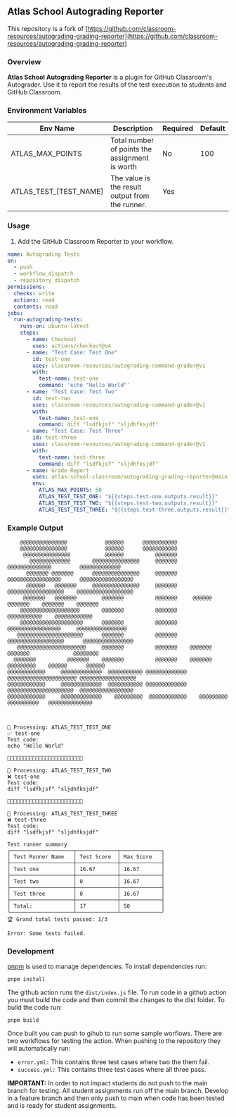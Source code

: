 ## Atlas School Autograding Reporter

This repository is a fork of [https://github.com/classroom-resources/autograding-grading-reporter](https://github.com/classroom-resources/autograding-grading-reporter)

### Overview

**Atlas School Autograding Reporter** is a plugin for GitHub Classroom's Autograder. Use it to report the results of the test execution to students and GitHub Classroom.

### Environment Variables

| Env Name               | Description                                     | Required | Default |
| ---------------------- | ----------------------------------------------- | -------- | ------- |
| ATLAS_MAX_POINTS       | Total number of points the assignment is worth  | No       | 100     |
| ATLAS_TEST_[TEST_NAME] | The value is the result output from the runner. | Yes      |         |

### Usage

1. Add the GitHub Classroom Reporter to your workflow.

```yaml
name: Autograding Tests
on:
  - push
  - workflow_dispatch
  - repository_dispatch
permissions:
  checks: write
  actions: read
  contents: read
jobs:
  run-autograding-tests:
    runs-on: ubuntu-latest
    steps:
      - name: Checkout
        uses: actions/checkout@v4
      - name: "Test Case: Test One"
        id: test-one
        uses: classroom-resources/autograding-command-grader@v1
        with:
          test-name: test-one
          command: 'echo "Hello World"'
      - name: "Test Case: Test Two"
        id: test-two
        uses: classroom-resources/autograding-command-grader@v1
        with:
          test-name: test-one
          command: diff "lsdfkjsf" "sljdhfksjdf"
      - name: "Test Case: Test Three"
        id: test-three
        uses: classroom-resources/autograding-command-grader@v1
        with:
          test-name: test-three
          command: diff "lsdfkjsf" "sljdhfksjdf"
      - name: Grade Report
        uses: atlas-school-classroom/autograding-grading-reporter@main
        env:
          ATLAS_MAX_POINTS: 50
          ATLAS_TEST_TEST_ONE: "${{steps.test-one.outputs.result}}"
          ATLAS_TEST_TEST_TWO: "${{steps.test-two.outputs.result}}"
          ATLAS_TEST_TEST_THREE: "${{steps.test-three.outputs.result}}"
```

### Example Output

```
    @@@@@@@@@@@@@@@            @@@@@@      @@@@@@@@@@@                                             
    @@@@@@@@@@@@@@@            @@@@@@      @@@@@@@@@@@                                             
     @@@@@@@@@@@@@@@           @@@@@@          @@@@@@@                                             
       @@@@@@@@@@@@@       @@@@@@@@@@@@@@@     @@@@@@@       @@@@@@@@@@@@@@         @@@@@@@@@@@@@  
      @@@@@@@ @@@@@@@      @@@@@@@@@@@@@@@     @@@@@@@     @@@@@@@@@@@@@@@@@      @@@@@@@@@@@@@@@@@
      @@@@@@   @@@@@@@     @@@@@@@@@@@@@@@     @@@@@@@     @@@@@@@@@@@@@@@@@@    @@@@@@@@@@@@@@@@@@
     @@@@@@@   @@@@@@@        @@@@@@@          @@@@@@@     @@@@@@     @@@@@@@    @@@@@@@    @@@@@@@
    @@@@@@@@@@@@@@@@@@@       @@@@@@@          @@@@@@@            @@@@@@@@@@@    @@@@@@@@@@@@      
    @@@@@@@@@@@@@@@@@@@@      @@@@@@@          @@@@@@@      @@@@@@@@@@@@@@@@@     @@@@@@@@@@@@@@@@ 
   @@@@@@@@@@@@@@@@@@@@@      @@@@@@@          @@@@@@@     @@@@@@@@@@@@@@@@@@      @@@@@@@@@@@@@@@@
   @@@@@@@@@@@@@@@@@@@@@@     @@@@@@@          @@@@@@@    @@@@@@@     @@@@@@@              @@@@@@@@
  @@@@@@@          @@@@@@@    @@@@@@@          @@@@@@@    @@@@@@@   @@@@@@@@@    @@@@@@      @@@@@@
@@@@@@@@@@@@     @@@@@@@@@@@@@  @@@@@@@@@@@ @@@@@@@@@@@@@  @@@@@@@@@@@@@@@@@@@@@@ @@@@@@@@@@@@@@@@@@
@@@@@@@@@@@@     @@@@@@@@@@@@@  @@@@@@@@@@@ @@@@@@@@@@@@@   @@@@@@@@@@@@@@@@@@@@@  @@@@@@@@@@@@@@@@@
@@@@@@@@@@@@     @@@@@@@@@@@@@    @@@@@@@@@  @@@@@@@@@@@@    @@@@@@@@@ @@@@@@@@@@   @@@@@@@@@@@@@@  



🔄 Processing: ATLAS_TEST_TEST_ONE
✅ test-one
Test code:
echo "Hello World"

🚀🚀🚀🚀🚀🚀🚀🚀🚀🚀🚀🚀🚀🚀🚀🚀🚀🚀🚀🚀🚀🚀🚀🚀

🔄 Processing: ATLAS_TEST_TEST_TWO
❌ test-one
Test code:
diff "lsdfkjsf" "sljdhfksjdf"

🚀🚀🚀🚀🚀🚀🚀🚀🚀🚀🚀🚀🚀🚀🚀🚀🚀🚀🚀🚀🚀🚀🚀🚀

🔄 Processing: ATLAS_TEST_TEST_THREE
❌ test-three
Test code:
diff "lsdfkjsf" "sljdhfksjdf"

Test runner summary
┌────────────────────┬─────────────┬─────────────┐
│ Test Runner Name   │ Test Score  │ Max Score   │
├────────────────────┼─────────────┼─────────────┤
│ Test one           │ 16.67       │ 16.67       │
├────────────────────┼─────────────┼─────────────┤
│ Test two           │ 0           │ 16.67       │
├────────────────────┼─────────────┼─────────────┤
│ Test three         │ 0           │ 16.67       │
├────────────────────┼─────────────┼─────────────┤
│ Total:             │ 17          │ 50          │
└────────────────────┴─────────────┴─────────────┘
🏆 Grand total tests passed: 1/3

Error: Some tests failed.
```

### Development

[pnpm](https://pnpm.io) is used to manage dependencies. To install dependencies run:
```
pnpm install
```

The github action runs the `dist/index.js` file. To run code in a github action you must build the code and then commit the changes to the dist folder. To build the code run:

```
pnpm build
```

Once built you can push to gihub to run some sample worflows. There are two workflows for testing the action. When pushing to the repository they will automatically run:
 * `error.yml:` This contains three test cases where two the them fail.
 * `success.yml:` This contains three test cases where all three pass.

**IMPORTANT:** In order to not impact students do not push to the main branch for testing. All student assignments run off the main branch. Develop in a feature branch and then only push to main when code has been tested and is ready for student assignments.
